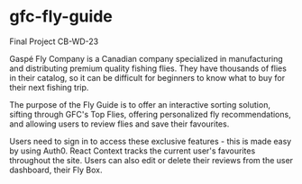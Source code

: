 # gfc-fly-guide
Final Project CB-WD-23

Gaspé Fly Company is a Canadian company specialized in manufacturing and distributing premium quality fishing flies. They have thousands of flies in their catalog, so it can be difficult for beginners to know what to buy for their next fishing trip.

The purpose of the Fly Guide is to offer an interactive sorting solution, sifting through GFC's Top Flies, offering personalized fly recommendations, and allowing users to review flies and save their favourites.

Users need to sign in to access these exclusive features - this is made easy by using Auth0. React Context tracks the current user's favourites throughout the site. Users can also edit or delete their reviews from the user dashboard, their Fly Box.
